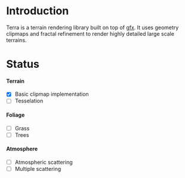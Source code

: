 # Introduction

Terra is a terrain rendering library built on top of [gfx](https://github.com/gfx-rs/gfx). It uses geometry clipmaps and fractal refinement to render highly detailed large scale terrains.

# Status
#### Terrain
- [x] Basic clipmap implementation
- [ ] Tesselation

#### Foliage
- [ ] Grass
- [ ] Trees

#### Atmosphere
- [ ] Atmospheric scattering
- [ ] Multiple scattering

